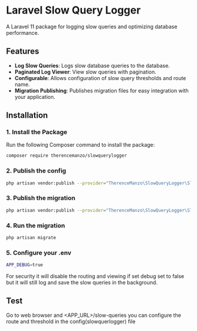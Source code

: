 # Laravel Slow Query Logger

A Laravel 11 package for logging slow queries and optimizing database performance.

## Features

- **Log Slow Queries**: Logs slow database queries to the database.
- **Paginated Log Viewer**: View slow queries with pagination.
- **Configurable**: Allows configuration of slow query thresholds and route name.
- **Migration Publishing**: Publishes migration files for easy integration with your application.

## Installation

### 1. **Install the Package**

Run the following Composer command to install the package:

```sh
composer require therencemanzo/slowquerylogger
```

### 2. **Publish the config**
```sh
php artisan vendor:publish --provider="TherenceManzo\SlowQueryLogger\SlowQueryLoggerServiceProvider" --tag=config
```

### 3. **Publish the migration**

```sh
php artisan vendor:publish --provider="TherenceManzo\SlowQueryLogger\SlowQueryLoggerServiceProvider" --tag=migrations
```

### 4. **Run the migration**

```sh
php artisan migrate
```
### 5. **Configure your .env**

```sh
APP_DEBUG=true
```
For security it will disable the routing and viewing if set debug set to false but it will still log and save the slow queries in the background.

## Test 

Go to web browser and <APP_URL>/slow-queries you can configure the route and threshold in the config(slowquerlogger) file